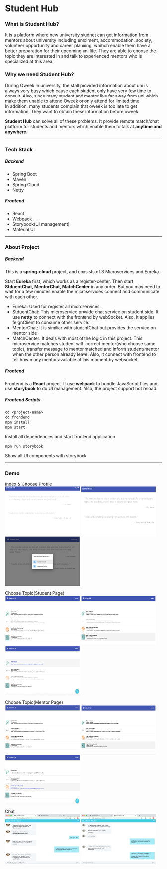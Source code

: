 # Student Hub


### What is Student Hub?
It is a platform where new university studnet can get information from mentors about university including enrolment, accommodation, society, volunteer opportunity and career planning, whihch enable them have a better preparation for their upcoming uni life. They are able to choose the topic they are interested in and talk to experienced mentors who is specialized at this area.

### Why we need Student Hub?
During Oweek in university, the stall provided information about uni is always very busy which cause each student only have very few time to consult. 
Also, since many student and mentor live far away from uni which make them unable to attend Oweek or only attend for limited time.  
In addition, many students complain that oweek is too late to get information. They want to obtain these information before oweek.


**Student Hub** can solve all of these problems. It provide remote match/chat platform for students and mentors which enable them to talk at **anytime and anywhere**.

---

### Tech Stack
##### **Backend**
- Spring Boot
- Maven
- Spring Cloud
- Netty

##### **Frontend**
- React
- Webpack
- Storybook(UI management)
- Material UI

---

### About Project 
##### **Backend**
This is a **spring-cloud** project, and consists of 3 Microservices and Eureka.

Start **Eureka** first, which works as a register-center.
Then start **StduentChat, MentorChat, MatchCenter** in any order. But you may need to wait for a few minutes enable the microservices connect and communicate with each other.

- Eureka: Used for register all microservices.
- StduentChat: This microservice provide chat service on student side. It use **netty** to connect with the frontend by webSocket. Also, it applies feignClient to consume other service.
- MentorChat: It is similiar with studentChat but provides the service on mentor side
- MatchCenter: It deals with most of the logic in this project. This microservice matches student with correct mentor(who choose same topic), transfer message to mentor matched and inform student/mentor when the other person already leave. Also, it connect with frontend to tell how many mentor available at this moment by websocket.
##### **Frontend**
Frontend is a **React** project. It use **webpack** to bundle JavaScript files and use **storybook** to do UI management.
Also, the project support hot reload.

##### Frontend Scripts

```
cd <project-name>
cd frondend
npm install
npm start
```
Install all dependencies and start frontend application

```
npm run storybook
```
Show all UI components with storybook

---
### Demo

Index & Choose Profile<br />
<img src="./pic-readme/index-1.png" width = "240" height = "160" align=center />
<img src="./pic-readme/index-2.png" width = "240" height = "160" align=center />
<img src="./pic-readme/profile.png" width = "240" height = "160" align=center />

Choose Topic(Student Page)<br />
<img src="./pic-readme/choose-student.png" width = "240" height = "160" align=center />
<img src="./pic-readme/choose-student2.png" width = "240" height = "160" align=center />
<img src="./pic-readme/choose-student3.png" width = "240" height = "160" align=center />

Choose Topic(Mentor Page)<br />
<img src="./pic-readme/choose-mentor.png" width = "240" height = "160" align=center />
<img src="./pic-readme/choose-mentor2.png" width = "240" height = "160" align=center />
<img src="./pic-readme/choose-mentor3.png" width = "240" height = "160" align=center />

Chat<br />
<img src="./pic-readme/chat-student.png" width = "240" height = "160" align=center />
<img src="./pic-readme/chat-mentor.png" width = "240" height = "160" align=center />
